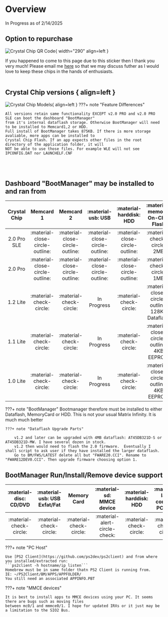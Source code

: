 # Overview

In Progress as of 2/14/2025

## Option to repurchase

![Crystal Chip QR Code](https://ps2modchiptutorials.com/crystal-chips/Crystal_Chip_QR_Code.png){ width="290" align=left }

If you happened to come to this page due 
to this sticker then I thank you very much! 
Please email me [here](mailto:info@ps2modchiptutorials.com) so that 
we may discuss futher as I would love to keep these
chips in the hands of enthusiasts.
<br>
<br>


## Crystal Chip versions { align=left }
    
![Crystal Chip Models](https://ps2modchiptutorials.com/crystal-chips/cc-site-backup/img/cc_hw_history.gif){ align=left }
???+ note "Feature Differences"
    
    All versions retain same functionality EXCEPT v2.0 PRO and v2.0 PRO SLE can boot the dashboard "BootManager"
    from it's internal dataflash storage. Otherwise BootManager will need to be installed to Memcard1,2 or HDD. 
    Full install of BootManager takes 875KB. If there is more storage avaliable, more apps can be installed to 
    Crystal Chip Flash. If an app expects other files in the root directory of the application folder, it will 
    NOT be able to use those files. For example WLE will not see IPCONFIG.DAT nor LAUNCHELF.CNF



<br>
<br>


## Dashboard "BootManager" may be installed to and ran from
| Crystal Chip | Memcard 1                       | Memcard 2                       | :material-usb: USB              | :material-harddisk: HDD          | :material-memory: On-Chip Flash                 | :material-lan-connect: PC Host |
| :----------: | :-----------------------------: | :-----------------------------: | :-----------------------------: | :-----------------------------:  | :---------------------------------------------: | :----------------------------: |
| 2.0 Pro SLE  | :material-close-circle-outline: | :material-close-circle-outline: | :material-close-circle-outline: | :material-close-circle-outline:  | :material-check-circle: 2MB                     | :material-check-circle:        |
| 2.0 Pro      | :material-close-circle-outline: | :material-close-circle-outline: | :material-close-circle-outline: | :material-close-circle-outline:  | :material-check-circle: 1MB                     | :material-check-circle:        |
| 1.2 Lite     | :material-check-circle:         | :material-check-circle:         | In Progress                     | :material-check-circle:          | :material-close-circle-outline: 128KB Dataflash | :material-check-circle:        |
| 1.1 Lite     | :material-check-circle:         | :material-check-circle:         | In Progress                     | :material-check-circle:          | :material-close-circle-outline: 4KB EEPROM      | :material-check-circle:        |
| 1.0 Lite     | :material-check-circle:         | :material-check-circle:         | In Progress                     | :material-check-circle:          | :material-close-circle-outline: 4KB EEPROM      | :material-check-circle:        |

???+ note "BootManager"
    Bootmanager therefore must be installed to either Dataflash, MemoryCard or HDD. This is not your usual Matrix Infinity.
    It is much much better

    ???+ note "Dataflash Upgrade Parts"
        
        v1.2 and later can be upgraded with 4MB dataflash: AT45DB321D-S or AT45DB321D-MW. I have several dozen in stock.
        v1.2 then would need to flash the 2.0 firmware.  Eventually I shall script to ask user if they have installed the larger dataflash.
        Go to BM/FWS/LATEST delete all but "FWARE20.CCI". Rename to "FWARE12DEV0.CCI". Then upgrade firmware choosing option 1.


## BootManager Run/Install/Remove device support
| :material-disc: CD/DVD  | :material-usb: USB Exfat/Fat | Memory Card             | :material-sd: MMCE device     | :material-harddisk: HDD | :material-lan-connect: PC Host   |
| :---------------------: | :--------------------------: | :---------------------: | :---------------------------: | :---------------------: | :------------------------------: |
| :material-check-circle: | :material-check-circle:      | :material-check-circle: | :material-alert-circle-check: | :material-check-circle: | :material-check-circle:          |

???+ note "PC Host"
    
    Use [PS2 Client](https://github.com/ps2dev/ps2client) and from where you installed/extracted run:
    ```ps2client -h hostname/ip listen```
    Homebrew must be in same folder thatn PS2 Client is running from. 
    IE: ~/PS2Client/BM/APPS/APPFOLDER/
    You still need an associated APPINFO.PBT

???+ note "MMCE devices"

    It is best to install apps to MMCE devices using your PC. It seems there are bugs such as moving files
    between mc0/1 and mmmce0/1. I hope for updated IRXs or it just may be a limitation to the SIO2 Bus.









